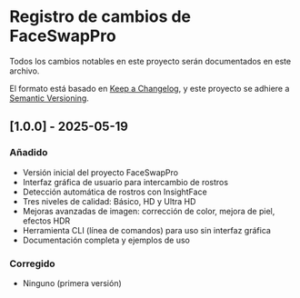 # Registro de cambios de FaceSwapPro

Todos los cambios notables en este proyecto serán documentados en este archivo.

El formato está basado en [Keep a Changelog](https://keepachangelog.com/es-ES/1.0.0/),
y este proyecto se adhiere a [Semantic Versioning](https://semver.org/spec/v2.0.0.html).

## [1.0.0] - 2025-05-19

### Añadido
- Versión inicial del proyecto FaceSwapPro
- Interfaz gráfica de usuario para intercambio de rostros
- Detección automática de rostros con InsightFace
- Tres niveles de calidad: Básico, HD y Ultra HD
- Mejoras avanzadas de imagen: corrección de color, mejora de piel, efectos HDR
- Herramienta CLI (línea de comandos) para uso sin interfaz gráfica
- Documentación completa y ejemplos de uso

### Corregido
- Ninguno (primera versión)
